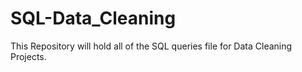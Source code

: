 # SQL-Data_Cleaning

This Repository will hold all of the SQL queries file for Data Cleaning Projects.
